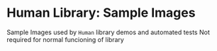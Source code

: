 # Human Library: Sample Images

Sample Images used by `Human` library demos and automated tests
Not required for normal funcioning of library
